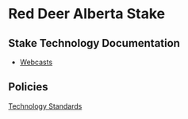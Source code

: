 # Red Deer Alberta Stake

## Stake Technology Documentation

* [Webcasts](Webcasts.md)

## Policies

[Technology Standards](https://www.churchofjesuschrist.org/help/support/meetinghouse-technology/my-calling-as-a-technology-specialist/technology-standards?lang=eng)

